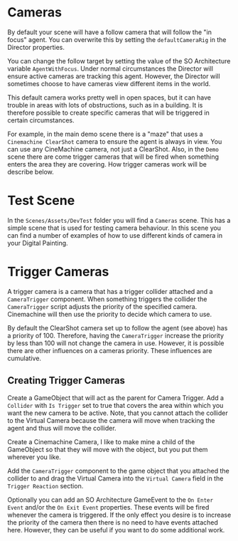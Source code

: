 ﻿# Cameras

By default your scene will have a follow camera that will follow the "in focus" agent. You can overwrite this by setting the `defaultCameraRig` in the Director properties. 

You can change the follow target by setting the value of the SO Architecture variable `AgentWithFocus`. Under normal circumstances the Director will ensure active cameras are tracking this agent. However, the Director will sometimes choose to have cameras view different items in the world.

This default camera works pretty well in open spaces, but it can have trouble in areas with lots of obstructions, such as in a building. It is therefore possible to create specific cameras that will be triggered in certain circumstances.

For example, in the main demo scene there is a "maze" that uses a `Cinemachine ClearShot` camera to ensure the agent is always in view. You can use any CineMachine camera, not just a ClearShot. Also, in the `Demo` scene there are come trigger cameras that will be fired when something enters the area they are covering. How trigger cameras work will be describe below.

# Test Scene

In the `Scenes/Assets/DevTest` folder you will find a `Cameras` scene. This has a simple scene that is used for testing camera behaviour. In this scene you can find a number of examples of how to use different kinds of camera in your Digital Painting. 

# Trigger Cameras

A trigger camera is a camera that has a trigger collider attached and a `CameraTrigger` component. When something triggers the collider the `CameraTrigger` script adjusts the priority of the specified camera. Cinemachine will then use the priority to decide which camera to use.

By default the ClearShot camera set up to follow the agent (see above) has a priority of 100. Therefore, having the `CameraTrigger` increase the priority by less than 100 will not change the camera in use. However, it is possible there are other influences on a cameras priority. These influences are cumulative. 

## Creating Trigger Cameras

Create a GameObject that will act as the parent for Camera Trigger. Add a `Collider` with `Is Trigger` set to true that covers the area within which you want the new camera to be active. Note, that you cannot attach the collider to the Virtual Camera because the camera will move when tracking the agent and thus will move the collider.

Create a Cinemachine Camera, I like to make mine a child of the GameObject so that they will move with the object, but you put them wherever you like.

Add the `CameraTrigger` component to the game object that you attached the collider to and drag the Virtual Camera into the `Virtual Camera` field in the `Trigger Reaction` section.

Optionally you can add an SO Architecture GameEvent to the `On Enter Event` and/or the `On Exit Event` properties. These events will be fired whenever the camera is triggered. If the only effect you desire is to increase the priority of the camera then there is no need to have events attached here. However, they can be useful if you want to do some additional work.


